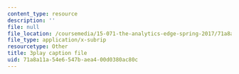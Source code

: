 ```yaml
---
content_type: resource
description: ''
file: null
file_location: /coursemedia/15-071-the-analytics-edge-spring-2017/71a8a11a54e6547baea400d0380ac80c_ByiCbXfwGbc.vtt
file_type: application/x-subrip
resourcetype: Other
title: 3play caption file
uid: 71a8a11a-54e6-547b-aea4-00d0380ac80c
---
```

